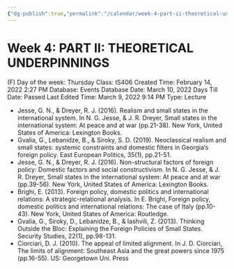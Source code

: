```yaml
---
{"dg-publish":true,"permalink":"/calendar/week-4-part-ii-theoretical-underpinnings/"}
---
```


# Week 4: PART II: THEORETICAL UNDERPINNINGS

(F) Day of the week: Thursday
Class: IS406
Created Time: February 14, 2022 2:27 PM
Database: Events Database
Date: March 10, 2022
Days Till Date: Passed
Last Edited Time: March 9, 2022 9:14 PM
Type: Lecture

- Jesse, G. N., & Dreyer, R. J. (2016). Realism and small states in the international system. In N. G. Jesse, & J. R. Dreyer, Small states in the international system: At peace and at war (pp.21-38). New
York, United States of America: Lexington Books.
- Gvalia, G., Lebanidze, B., & Siroky, S. D. (2019). Neoclassical realism and small states: systemic
constraints and domestic filters in Georgia’s foreign policy. East European Politics, 35(1),
pp.21-51.
- Jesse, G. N., & Dreyer, R. J. (2016). Non-structural factors of foreign policy: Domestic factors and
social constructivism. In N. G. Jesse, & J. R. Dreyer, Small states in the international system:
At peace and at war (pp.39-56). New York, United States of America: Lexington Books.
- Brighi, E. (2013). Foreign policy, domestic politics and international relations: A strategic-relational analysis. In E. Brighi, Foreign policy, domestic politics and international relations: The case of Italy (pp.10-43). New York, United States of America: Routledge.
- Gvalia, G., Siroky, D., Lebanidze, B., & Iashvili, Z. (2013). Thinking Outside the Bloc: Explaining
the Foreign Policies of Small States. Security Studies, 22(1), pp.98-131.
- Ciorciari, D. J. (2010). The appeal of limited alignment. In J. D. Ciorciari, The limits of alignment:
Southeast Asia and the great powers since 1975 (pp.16-55). US: Georgetown Uni. Press